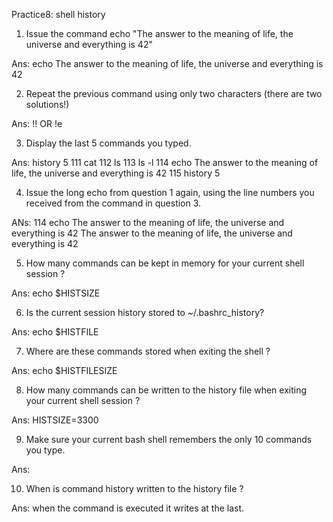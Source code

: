 Practice8: shell history

1. Issue the command 
echo "The answer to the meaning of life, the universe and everything is 42"

Ans:
echo The answer to the meaning of life, the universe and everything is 42

2. Repeat the previous command using only two characters (there are two solutions!)

Ans:
!!
OR
!e

3. Display the last 5 commands you typed.

Ans:
history 5
111 cat
112 ls
113 ls -l
114 echo The answer to the meaning of life, the universe and everything is 42
115 history 5

4. Issue the long echo from question 1 again, using the line numbers you received from the command in question 3.

ANs:
114
echo The answer to the meaning of life, the universe and everything is 42
The answer to the meaning of life, the universe and everything is 42

5. How many commands can be kept in memory for your current shell session ?

Ans:
echo $HISTSIZE

6. Is the current session history stored to ~/.bashrc_history?

Ans:
echo $HISTFILE


7. Where are these commands stored when exiting the shell ?

Ans:
echo $HISTFILESIZE


8. How many commands can be written to the history file when exiting your current shell session ?

Ans:
HISTSIZE=3300


9. Make sure your current bash shell remembers the only 10 commands you type.

Ans:

10. When is command history written to the history file ?

Ans:
when the command is executed it writes at the last.


